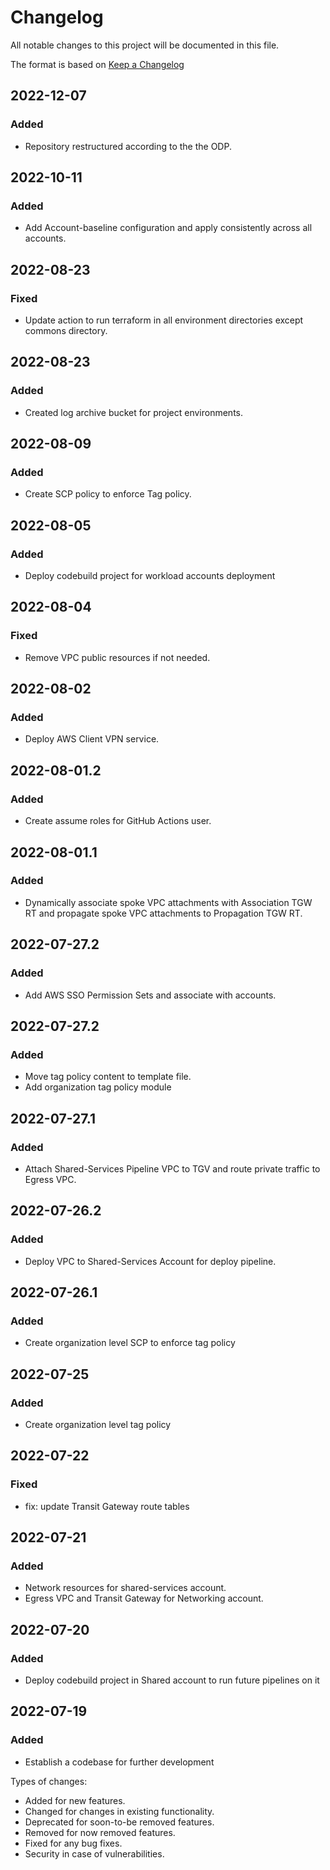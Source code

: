 # Changelog
All notable changes to this project will be documented in this file.

The format is based on [Keep a Changelog](https://keepachangelog.com/en/1.0.0/)

## 2022-12-07
### Added
- Repository restructured according to the the ODP.

## 2022-10-11
### Added
 - Add Account-baseline configuration and apply consistently across all accounts.

## 2022-08-23
### Fixed
- Update action to run terraform in all environment directories except commons directory.

## 2022-08-23
### Added
- Created log archive bucket for project environments.

## 2022-08-09
### Added
- Create SCP policy to enforce Tag policy.

## 2022-08-05
### Added
- Deploy codebuild project for workload accounts deployment

## 2022-08-04
### Fixed
- Remove VPC public resources if not needed.

## 2022-08-02
### Added
- Deploy AWS Client VPN service.

## 2022-08-01.2
### Added
- Create assume roles for GitHub Actions user.

## 2022-08-01.1
### Added
- Dynamically associate spoke VPC attachments with Association TGW RT and propagate spoke VPC attachments to Propagation TGW RT.

## 2022-07-27.2
### Added
- Add AWS SSO Permission Sets and associate with accounts.

## 2022-07-27.2
### Added
- Move tag policy content to template file.
- Add organization tag policy module

## 2022-07-27.1
### Added
- Attach Shared-Services Pipeline VPC to TGV and route private traffic to Egress VPC.

## 2022-07-26.2
### Added
- Deploy VPC to Shared-Services Account for deploy pipeline.

## 2022-07-26.1
### Added
- Create organization level SCP to enforce tag policy

## 2022-07-25
### Added
- Create organization level tag policy

## 2022-07-22
### Fixed
- fix: update Transit Gateway route tables

## 2022-07-21
### Added
- Network resources for shared-services account.
- Egress VPC and Transit Gateway for Networking account.

## 2022-07-20
### Added
- Deploy codebuild project in Shared account to run future pipelines on it

## 2022-07-19
### Added
- Establish a codebase for further development


Types of changes:
- Added for new features.
- Changed for changes in existing functionality.
- Deprecated for soon-to-be removed features.
- Removed for now removed features.
- Fixed for any bug fixes.
- Security in case of vulnerabilities.

